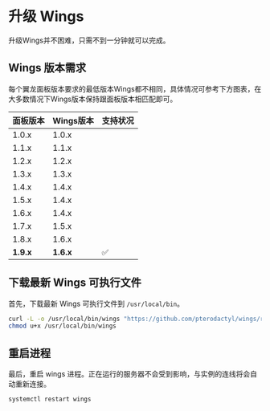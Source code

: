 # 升级 Wings

升级Wings并不困难，只需不到一分钟就可以完成。

## Wings 版本需求

每个翼龙面板版本要求的最低版本Wings都不相同，具体情况可参考下方图表，在大多数情况下Wings版本保持跟面板版本相匹配即可。

| 面板版本      | Wings版本   | 支持状况 |
|-----------|-----------|------|
| 1.0.x     | 1.0.x     |      |
| 1.1.x     | 1.1.x     |      |
| 1.2.x     | 1.2.x     |      |
| 1.3.x     | 1.3.x     |      |
| 1.4.x     | 1.4.x     |      |
| 1.5.x     | 1.4.x     |      |
| 1.6.x     | 1.4.x     |      |
| 1.7.x     | 1.5.x     |      |
| 1.8.x     | 1.6.x     |      |
| **1.9.x** | **1.6.x** | ✅    |


## 下载最新 Wings 可执行文件

首先，下载最新 Wings 可执行文件到 `/usr/local/bin`。

``` bash
curl -L -o /usr/local/bin/wings "https://github.com/pterodactyl/wings/releases/latest/download/wings_linux_$([[ "$(uname -m)" == "x86_64" ]] && echo "amd64" || echo "arm64")"
chmod u+x /usr/local/bin/wings
```

## 重启进程

最后，重启 wings 进程。正在运行的服务器不会受到影响，与实例的连线将会自动重新连接。

``` bash
systemctl restart wings
```
